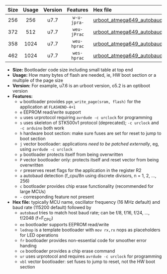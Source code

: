 |Size|Usage|Version|Features|Hex file|
|:-:|:-:|:-:|:-:|:--|
|256|256|u7.7|`w-u-jpra-`|[urboot_atmega649_autobaud_lednop_ur_vbl.hex](https://raw.githubusercontent.com/stefanrueger/urboot.hex/main/mcus/atmega649/autobaud/urboot_atmega649_autobaud_lednop_ur_vbl.hex)|
|372|512|u7.7|`weu-jPrac`|[urboot_atmega649_autobaud_ee_lednop_fr_ce_ur_vbl.hex](https://raw.githubusercontent.com/stefanrueger/urboot.hex/main/mcus/atmega649/autobaud/urboot_atmega649_autobaud_ee_lednop_fr_ce_ur_vbl.hex)|
|358|1024|u7.7|`weu-hprac`|[urboot_atmega649_autobaud_ee_lednop_fr_ce_ur.hex](https://raw.githubusercontent.com/stefanrueger/urboot.hex/main/mcus/atmega649/autobaud/urboot_atmega649_autobaud_ee_lednop_fr_ce_ur.hex)|
|462|1024|u7.7|`wes-hprac`|[urboot_atmega649_autobaud_ee_lednop_fr_ce.hex](https://raw.githubusercontent.com/stefanrueger/urboot.hex/main/mcus/atmega649/autobaud/urboot_atmega649_autobaud_ee_lednop_fr_ce.hex)|

- **Size:** Bootloader code size including small table at top end
- **Usage:** How many bytes of flash are needed, ie, HW boot section or a multiple of the page size
- **Version:** For example, u7.6 is an urboot version, o5.2 is an optiboot version
- **Features:**
  + `w` bootloader provides `pgm_write_page(sram, flash)` for the application at `FLASHEND-4+1`
  + `e` EEPROM read/write support
  + `u` uses urprotocol requiring `avrdude -c urclock` for programming
  + `s` uses skeleton of STK500v1 protocol (deprecated); `-c urclock` and `-c arduino` both work
  + `h` hardware boot section: make sure fuses are set for reset to jump to boot section
  + `j` vector bootloader: applications *need to be patched externally*, eg, using `avrdude -c urclock`
  + `p` bootloader protects itself from being overwritten
  + `P` vector bootloader only: protects itself and reset vector from being overwritten
  + `r` preserves reset flags for the application in the register R2
  + `a` autobaud detection (f_cpu/8n using discrete divisors, n = 1, 2, ..., 256)
  + `c` bootloader provides chip erase functionality (recommended for large MCUs)
  + `-` corresponding feature not present
- **Hex file:** typically MCU name, oscillator frequency (16 MHz default) and baud rate (115200 default) followed by
  + `autobaud` tries to match host baud rate; can be f/8, f/16, f/24, ..., f/2048 (f=F<sub>CPU</sub>)
  + `ee` bootloader supports EEPROM read/write
  + `lednop` is a template bootloader with `mov rx,rx` nops as placeholders for LED operations
  + `fr` bootloader provides non-essential code for smoother error handing
  + `ce` bootloader provides a chip erase command
  + `ur` uses urprotocol and requires `avrdude -c urclock` for programming
  + `vbl` vector bootloader: set fuses to jump to reset, not the HW boot section

